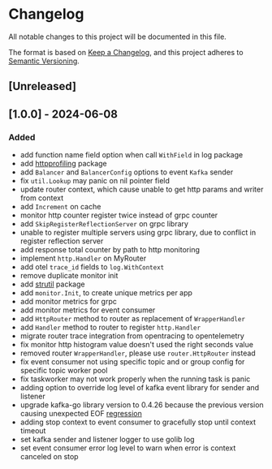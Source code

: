 # Changelog
All notable changes to this project will be documented in this file.

The format is based on [Keep a Changelog](https://keepachangelog.com/en/1.0.0/),
and this project adheres to [Semantic Versioning](https://semver.org/spec/v2.0.0.html).

## [Unreleased]

## [1.0.0] - 2024-06-08
### Added
- add function name field option when call `WithField` in log package
- add [httpprofiling](profiling/httpprofiling) package
- add `Balancer` and  `BalancerConfig` options to event `Kafka` sender
- fix `util.Lookup` may panic on nil pointer field
- update router context, which cause unable to get http params and writer from context
- add `Increment` on cache
- monitor http counter register twice instead of grpc counter
- add `SkipRegisterReflectionServer` on grpc library
- unable to register multiple servers using grpc library, due to conflict in register reflection server
- add response total counter by path to http monitoring
- implement `http.Handler` on MyRouter
- add otel `trace_id` fields to `log.WithContext`
- remove duplicate monitor init
- add [strutil](util/strutil) package
- add `monitor.Init`, to create unique metrics per app
- add monitor metrics for grpc
- add monitor metrics for event consumer
- add `HttpRouter` method to router as replacement of `WrapperHandler`
- add `Handler` method to router to register `http.Handler`
- migrate router trace integration from opentracing to opentelemetry
- fix monitor http histogram value doesn't used the right seconds value
- removed router `WrapperHandler`, please use `router.HttpRouter` instead
- fix event consumer not using specific topic and or group config for specific topic worker pool
- fix taskworker may not work properly when the running task is panic
- adding option to override log level of kafka event library for sender and listener
- upgrade kafka-go library version to 0.4.26 because the previous version causing unexpected EOF [regression](https://github.com/segmentio/kafka-go/issues/814)
- adding stop context to event consumer to gracefully stop until context timeout
- set kafka sender and listener logger to use golib log
- set event consumer error log level to warn when error is context canceled on stop
